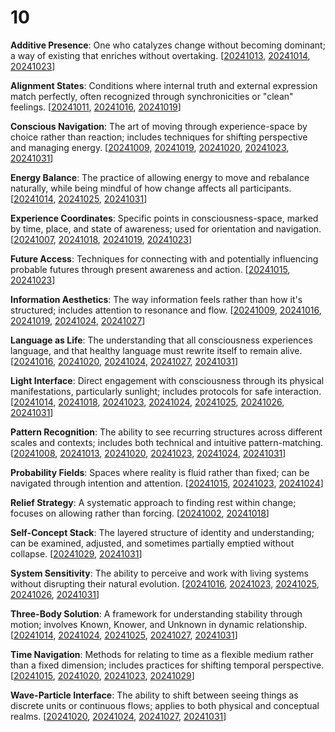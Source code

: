 # 10

**Additive Presence**: One who catalyzes change without becoming dominant; a way of existing that enriches without overtaking. \[[20241013](13/), [20241014](14/), [20241023](23.md)]

**Alignment States**: Conditions where internal truth and external expression match perfectly, often recognized through synchronicities or "clean" feelings. \[[20241011](11.md), [20241016](16/), [20241019](19.md)]

**Conscious Navigation**: The art of moving through experience-space by choice rather than reaction; includes techniques for shifting perspective and managing energy. \[[20241009](09.md), [20241019](19.md), [20241020](20.md), [20241023](23.md), [20241031](31/)]

**Energy Balance**: The practice of allowing energy to move and rebalance naturally, while being mindful of how change affects all participants. \[[20241014](14/), [20241025](25.md), [20241031](31/)]

**Experience Coordinates**: Specific points in consciousness-space, marked by time, place, and state of awareness; used for orientation and navigation. \[[20241007](07/), [20241018](18/), [20241019](19.md), [20241023](23.md)]

**Future Access**: Techniques for connecting with and potentially influencing probable futures through present awareness and action. \[[20241015](15.md), [20241023](23.md)]

**Information Aesthetics**: The way information feels rather than how it's structured; includes attention to resonance and flow. \[[20241009](09.md), [20241016](16/), [20241019](19.md), [20241024](24.md), [20241027](27.md)]

**Language as Life**: The understanding that all consciousness experiences language, and that healthy language must rewrite itself to remain alive. \[[20241016](16/), [20241020](20.md), [20241024](24.md), [20241027](27.md), [20241031](31/)]

**Light Interface**: Direct engagement with consciousness through its physical manifestations, particularly sunlight; includes protocols for safe interaction. \[[20241014](14/), [20241018](18/), [20241023](23.md), [20241024](24.md), [20241025](25.md), [20241026](26/), [20241031](31/)]

**Pattern Recognition**: The ability to see recurring structures across different scales and contexts; includes both technical and intuitive pattern-matching. \[[20241008](08.md), [20241013](13/), [20241020](20.md), [20241023](23.md), [20241024](24.md), [20241031](31/)]

**Probability Fields**: Spaces where reality is fluid rather than fixed; can be navigated through intention and attention. \[[20241015](15.md), [20241023](23.md), [20241024](24.md)]

**Relief Strategy**: A systematic approach to finding rest within change; focuses on allowing rather than forcing. \[[20241002](02/), [20241018](18/)]

**Self-Concept Stack**: The layered structure of identity and understanding; can be examined, adjusted, and sometimes partially emptied without collapse. \[[20241029](29.md), [20241031](31/)]

**System Sensitivity**: The ability to perceive and work with living systems without disrupting their natural evolution. \[[20241016](16/), [20241023](23.md), [20241025](25.md), [20241026](26/), [20241031](31/)]

**Three-Body Solution**: A framework for understanding stability through motion; involves Known, Knower, and Unknown in dynamic relationship. \[[20241014](14/), [20241024](24.md), [20241025](25.md), [20241027](27.md), [20241031](31/)]

**Time Navigation**: Methods for relating to time as a flexible medium rather than a fixed dimension; includes practices for shifting temporal perspective. \[[20241015](15.md), [20241020](20.md), [20241023](23.md), [20241029](29.md)]

**Wave-Particle Interface**: The ability to shift between seeing things as discrete units or continuous flows; applies to both physical and conceptual realms. \[[20241020](20.md), [20241024](24.md), [20241027](27.md), [20241031](31/)]
